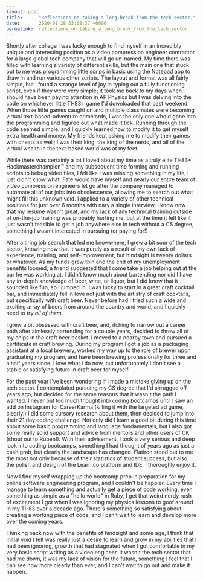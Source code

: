 ```yaml
---
layout: post
title:      "Reflections on taking a long break from the tech sector."
date:       2020-01-28 03:08:37 +0000
permalink:  reflections_on_taking_a_long_break_from_the_tech_sector
---
```


Shortly after college I was lucky enough to find myself in an incredibly unique and interesting position as a video compression engineer contractor for a large global tech company that will go un-named. My time there was filled with learning a variety of different skills, but the main one that stuck out to me was programming little scrips in basic using the Notepad app to draw in and run various other scripts. The layout and format was all fairly simple, but I found a strange level of joy in typing out a fully functioning script, even if they were very simple; it took me back to my days when I should have been paying attention in AP Physics but I was delving into the code on whichever little TI-83+ game I'd downloaded that past weekend. When those little games caught on and multiple classmates were becoming virtual text-based-adventure crimelords, I was the only one who'd gone into the programming and figured out what made it tick. Running through the code seemed simple, and I quickly learned how to modify it to get myself extra health and money. My friends kept asking me to modify their games with cheats as well; I was their king, the king of the nerds, and all of the virtual wealth in the text-based world was at my feet. 

While there was certainly a lot I loved about my time as a truly elite TI-83+ Hackmasterchampion™ and my subsequent time forming and running scripts to bebug video files, I felt like I was missing something in my life, I just didn't know what. Fate would have myself and nearly our entire team of video compression engineers let go after the company managed to automate all of our jobs into obsolescence, allowing me to search out what might fill this unknown void. I applied to a variety of other technical positions for just over 6 months with nary a single interview. I know now that my resume wasn't great, and my lack of any technical training outside of on-the-job training was probably hurting me, but at the time it felt like it just wasn't feasible to get a job anywhere else in tech without a CS degree, something I wasn't interested in pursuing (or paying for!)

After a tiring job search that led me knowwhere, I grew a bit sour of the tech sector, knowing now that it was purely as a result of my own lack of experience, training, and self-improvement, but hindsight is twenty dollars or whatever. As my funds grew thin and the end of my unemployment benefits loomed, a friend suggested that I come take a job helping out at the bar he was working at. I didn't know much about bartending nor did I have any in-depth knowledge of beer, wine, or liquor, but I did know that it sounded like fun, so I jumped in. I was lucky to start in a great craft cocktail bar, and immediately fell in love not just with the artistry of craft cocktails, but specifically with craft beer. Never before had I tried such a wide and exciting array of beers from around the country and world, and I quickly need to try *all of them*. 

I grew a bit obsessed with craft beer, and, itching to narrow out a career path after aimlessly bartending for a couple years, decided to throw all of my chips in the craft beer basket. I moved to a nearby town and pursued a certificate in craft brewing. During my program I got a job as a packaging assistant at  a local brewery, worked my way up to the role of brewer upon graduating my program, and have been brewing professionally for three and a half years since. I love what I do now, but unfortunately I don't see a stable or satisfying future in craft beer for myself. 

For the past year I've been wondering if I made a mistake giving up on the tech sector. I contemplated pursuing my CS degree that I'd shrugged off years ago, but decided for the same reasons that it wasn't the path I wanted. I never put too much thought into coding bootcamps until I saw an add on Instagram for CareerKarma (killing it with the targeted ad game, clearly.) I did some cursory research about them, then decided to jump into their 21 day coding challenge. Not only did I learn a good bit during this time about some basic programming and language fundamentals, but I also got some really solid support and advice from mentors and other users of CK (shout out to Ruben!). With their advisement, I took a very serious and deep look into coding bootcamps, something I had thought of years ago as just a cash grab, but clearly the landscape has changed. Flatiron stood out to me the most not only because of their statistics of student success, but also the polish and design of the Learn.co platform and IDE, I thoroughly enjoy it. 

Now I find myself wrapping up the bootcamp prep in preparation for my online software engineering program, and I couldn't be happier. Every time I manage to learn something and actually get  a piece of code working, even something as simple as a "hello world" in Ruby, I get that weird nerdy rush of excitement I got when I was ignoring my physics lessons to goof around in my TI-83 over a decade ago. There's something so satisfying about creating a working piece of code, and I can't wait to learn and develop more over the coming years. 

Thinking back now with the benefits of hindsight and some age, I think that initial void I felt was really just a desire to learn and grow in my abilities that I had been ignoring, growth that had stagnated when I got comfortable in my very basic script writing as a video engineer. It wasn't the tech sector that had me down, it was my lack of vision for the future, something I feel that I can see now more clearly than ever, and I can't wait to go out and make it happen.
